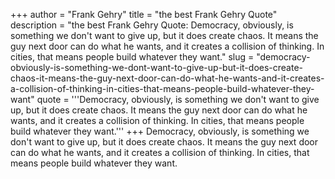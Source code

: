 +++
author = "Frank Gehry"
title = "the best Frank Gehry Quote"
description = "the best Frank Gehry Quote: Democracy, obviously, is something we don't want to give up, but it does create chaos. It means the guy next door can do what he wants, and it creates a collision of thinking. In cities, that means people build whatever they want."
slug = "democracy-obviously-is-something-we-dont-want-to-give-up-but-it-does-create-chaos-it-means-the-guy-next-door-can-do-what-he-wants-and-it-creates-a-collision-of-thinking-in-cities-that-means-people-build-whatever-they-want"
quote = '''Democracy, obviously, is something we don't want to give up, but it does create chaos. It means the guy next door can do what he wants, and it creates a collision of thinking. In cities, that means people build whatever they want.'''
+++
Democracy, obviously, is something we don't want to give up, but it does create chaos. It means the guy next door can do what he wants, and it creates a collision of thinking. In cities, that means people build whatever they want.
